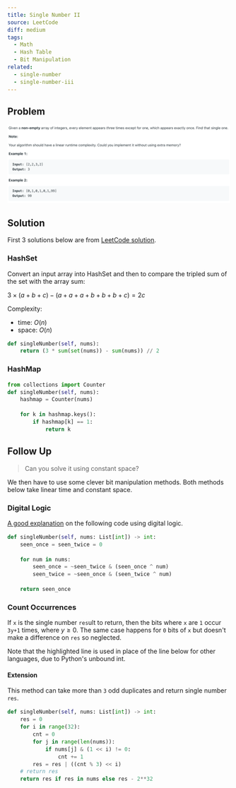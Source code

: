 ```yaml
---
title: Single Number II
source: LeetCode
diff: medium
tags:
  - Math
  - Hash Table
  - Bit Manipulation
related:
  - single-number
  - single-number-iii
---
```


## Problem

<img class="medium-zoom" src="/algo/single-number-ii.png" alt="https://www.lintcode.com/problem/single-number-ii">

## Solution

First 3 solutions below are from [LeetCode solution](https://leetcode.com/articles/single-number-ii/).

### HashSet

Convert an input array into HashSet and then to compare the tripled sum of the set with the array sum:

$3 \times (a + b + c) - (a + a + a + b + b + b + c) = 2c$

Complexity:

- time: $O(n)$
- space: $O(n)$

```py
def singleNumber(self, nums):
    return (3 * sum(set(nums)) - sum(nums)) // 2
```

### HashMap

```py
from collections import Counter
def singleNumber(self, nums):
    hashmap = Counter(nums)

    for k in hashmap.keys():
        if hashmap[k] == 1:
            return k
```

## Follow Up

> Can you solve it using constant space?

We then have to use some clever bit manipulation methods. Both methods below take linear time and constant space.

### Digital Logic

[A good explanation](https://medium.com/@lenchen/leetcode-137-single-number-ii-31af98b0f462) on the following code using digital logic.

```py
def singleNumber(self, nums: List[int]) -> int:
    seen_once = seen_twice = 0

    for num in nums:
        seen_once = ~seen_twice & (seen_once ^ num)
        seen_twice = ~seen_once & (seen_twice ^ num)

    return seen_once
```

### Count Occurrences

If `x` is the single number `res`ult to return, then the bits where `x` are `1` occur `3y+1` times, where $y \ge 0$. The same case happens for `0` bits of `x` but doesn't make a difference on `res` so neglected.

Note that the highlighted line is used in place of the line below for other languages, due to Python's unbound int.

#### Extension

This method can take more than `3` odd duplicates and return single number `res`.

```py {9}
def singleNumber(self, nums: List[int]) -> int:
    res = 0
    for i in range(32):
        cnt = 0
        for j in range(len(nums)):
            if nums[j] & (1 << i) != 0:
                cnt += 1
        res = res | ((cnt % 3) << i)
    # return res
    return res if res in nums else res - 2**32
```

<!-- General algo: https://leetcode.com/problems/single-number-ii/discuss/43295/Detailed-explanation-and-generalization-of-the-bitwise-operation-method-for-single-numbers -->
